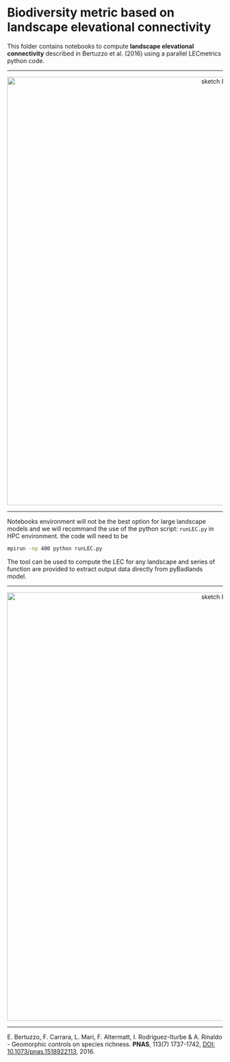 # Biodiversity metric based on landscape elevational connectivity 

This folder contains notebooks to compute **landscape elevational connectivity** described in Bertuzzo et al. (2016) using a parallel LECmetrics python code. 

***

<div align="center">
    <img width=1000 src="https://github.com/badlands-model/pyBadlands-Companion/blob/master/biodiversity/images/fig1.png" alt="sketch Badlands" title="LEC computation."</img>
</div>


***

Notebooks environment will not be the best option for large landscape models and we will recommand the use of the python script: `runLEC.py` in HPC environment. the code will need to be 

```bash
mpirun -np 400 python runLEC.py 
```

The tool can be used to compute the LEC for any landscape and series of function are provided to extract output data directly from pyBadlands model. 

***

<div align="center">
    <img width=1000 src="https://github.com/badlands-model/pyBadlands-Companion/blob/master/biodiversity/images/fig3.png" alt="sketch Badlands" title="LEC computation."</img>
</div>


***

E. Bertuzzo, F. Carrara, L. Mari, F. Altermatt, I. Rodriguez-Iturbe & A. Rinaldo - Geomorphic controls on species richness. **PNAS**, 113(7) 1737-1742, [DOI: 10.1073/pnas.1518922113](http://www.pnas.org/content/113/7/1737), 2016.

